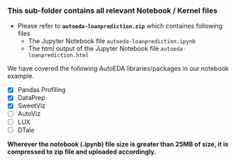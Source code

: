 
### This sub-folder contains all relevant Notebook / Kernel files

- Please refer to **```autoeda-loanprediction.zip```** which containes following files
  - The Jupyter Notebook file ```autoeda-loanprediction.ipynb```
  - The html output of the Jupyter Notebook file ```autoeda-loanprediction.html```

We have covered the following AutoEDA libraries/packages in our notebook example.
- [X] Pandas Profiling
- [X] DataPrep
- [X] SweetViz
- [ ] AutoViz
- [ ] LUX
- [ ] DTale

**Wherever the notebook (.ipynb) file size is greater than 25MB of size, it is compressed to zip file and uploaded accordingly.**
